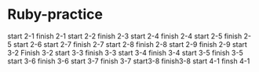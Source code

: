 # Ruby-practice

start 2-1
finish 2-1
start 2-2
finish 2-3
start 2-4
finish 2-4
start 2-5
finish 2-5
start 2-6
start 2-7
finish 2-7
start 2-8
finish 2-8
start 2-9
finish 2-9
start 3-2
Finish 3-2
start 3-3
finish 3-3
start 3-4
finish 3-4
start 3-5
finish 3-5
start 3-6
finish 3-6
start 3-7
finish 3-7
start3-8
finish3-8
start 4-1
finsh 4-1
